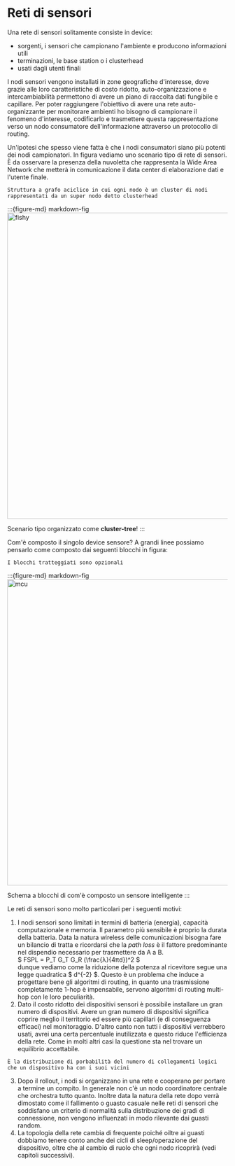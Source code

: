 # Reti di sensori

Una rete di sensori solitamente consiste in device:
* sorgenti, i sensori che campionano l'ambiente e producono informazioni utili
* terminazioni, le base station o i clusterhead
* usati dagli utenti finali

I nodi sensori vengono installati in zone geografiche d'interesse, dove grazie alle loro caratteristiche di costo 
ridotto, auto-organizzazione e intercambiabilità permettono di avere un piano di raccolta dati fungibile e capillare.
Per poter raggiungere l'obiettivo di avere una rete auto-organizzante per monitorare ambienti ho bisogno di campionare
il fenomeno d'interesse, codificarlo e trasmettere questa rappresentazione verso un nodo consumatore dell'informazione
attraverso un protocollo di routing.

Un'ipotesi che spesso viene fatta è che i nodi consumatori siano più potenti dei nodi campionatori. In figura vediamo 
uno scenario tipo di rete di sensori. È da osservare la presenza della nuvoletta che rappresenta la Wide Area Network
che metterà in comunicazione il data center di elaborazione dati e l'utente finale.
```{margin} Clustertree
Struttura a grafo aciclico in cui ogni nodo è un cluster di nodi rappresentati da un super nodo detto clusterhead
```

:::{figure-md} markdown-fig
<img src="images/WSN_topo.jpg" alt="fishy" class="bg-primary mb-1" width="700px">

Scenario tipo organizzato come **cluster-tree**!
:::

Com'è composto il singolo device sensore? A grandi linee possiamo pensarlo come composto dai seguenti blocchi in figura:

```{margin} Precisazione sullo schema a blocchi
I blocchi tratteggiati sono opzionali 
```

:::{figure-md} markdown-fig
<img src="https://i.imgur.com/eSAKY8c.png" alt="mcu" class="bg-primary mb-1" width="700px">

Schema a blocchi di com'è composto un sensore intelligente
:::

Le reti di sensori sono molto particolari per i seguenti motivi:
1. I nodi sensori sono limitati in termini di batteria (energia), capacità computazionale e memoria. Il parametro più 
sensibile è proprio la durata della batteria. Data la natura wireless delle comunicazioni bisogna fare un bilancio di 
tratta e ricordarsi che la *path loss* è il fattore predominante nel dispendio necessario per trasmettere da A a B.<br>
$ FSPL = P_T G_T G_R (\frac{λ}{4πd})^2 $ <br> dunque vediamo come la riduzione della potenza al ricevitore segue una legge
quadratica $ d^{-2} $. Questo è un problema che induce a progettare bene gli algoritmi di routing, in quanto una trasmissione 
completamente 1-hop è impensabile, servono algoritmi di routing multi-hop con le loro peculiarità.
2. Dato il costo ridotto dei dispositivi sensori è possibile installare un gran numero di dispositivi. Avere un gran numero 
di dispositivi significa coprire meglio il territorio ed essere più capillari (e di conseguenza efficaci) nel monitoraggio.
D'altro canto non tutti i dispositivi verrebbero usati, avrei una certa percentuale inutilizzata e questo riduce l'efficienza 
della rete. Come in molti altri casi la questione sta nel trovare un equilibrio accettabile.

```{margin} Grado di connessione
È la distribuzione di porbabilità del numero di collegamenti logici che un dispositivo ha con i suoi vicini 
```

3. Dopo il rollout, i nodi si organizzano in una rete e cooperano per portare a termine un compito. In generale non c'è 
un nodo coordinatore centrale che orchestra tutto quanto. Inoltre data la natura della rete dopo verrà dimostato come il
fallimento o guasto casuale nelle reti di sensori che soddisfano un criterio di normalità sulla distribuzione dei gradi 
di connessione, non vengono influenzati in modo rilevante dai guasti random.
4. La topologia della rete cambia di frequente poiché oiltre ai guasti dobbiamo tenere conto anche dei cicli di 
sleep/operazione del dispositivo, oltre che al cambio di ruolo che ogni nodo ricoprirà (vedi capitoli successivi).

